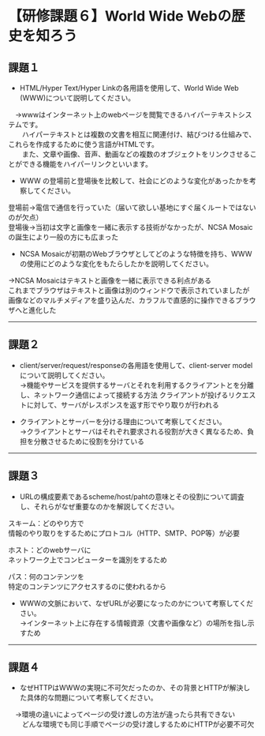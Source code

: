 # 【研修課題６】World Wide Webの歴史を知ろう

## 課題１

- HTML/Hyper Text/Hyper Linkの各用語を使用して、World Wide Web (WWW)について説明してください。 

　→wwwはインターネット上のwebページを閲覧できるハイパーテキストシステムです。   
　　ハイパーテキストとは複数の文書を相互に関連付け、結びつける仕組みで、これらを作成するために使う言語がHTMLです。  
　　また、文章や画像、音声、動画などの複数のオブジェクトをリンクさせることができる機能をハイパーリンクといいます。  


- WWW の登場前と登場後を比較して、社会にどのような変化があったかを考察してください。  

登場前→電信で通信を行っていた（届いて欲しい基地にすぐ届くルートではないのが欠点）  
登場後→当初は文字と画像を一緒に表示する技術がなかったが、NCSA Mosaicの誕生により一般の方にも広まった  


- NCSA Mosaicが初期のWebブラウザとしてどのような特徴を持ち、WWWの使用にどのような変化をもたらしたかを説明してください。  

→NCSA Mosaicはテキストと画像を一緒に表示できる利点がある  
これまでブラウザはテキストと画像は別のウィンドウで表示されていましたが
画像などのマルチメディアを盛り込んだ、カラフルで直感的に操作できるブラウザへと進化した

---

## 課題２

- client/server/request/responseの各用語を使用して、client-server modelについて説明してください。  
→機能やサービスを提供するサーバとそれを利用するクライアントとを分離し、ネットワーク通信によって接続する方法
 クライアントが投げるリクエストに対して、サーバがレスポンスを返す形でやり取りが行われる

- クライアントとサーバーを分ける理由について考察してください。  
→クライアントとサーバはそれぞれ要求される役割が大きく異なるため、負担を分散させるために役割を分けている

---

## 課題３
- URLの構成要素であるscheme/host/pahtの意味とその役割について調査し、それらがなぜ重要なのかを解説してください。

スキーム：どのやり方で  
情報のやり取りをするためにプロトコル（HTTP、SMTP、POP等）が必要

ホスト：どのwebサーバに  
ネットワーク上でコンピューターを識別をするため

パス：何のコンテンツを  
特定のコンテンツにアクセスするのに使われるから

- WWWの文脈において、なぜURLが必要になったのかについて考察してください。  
→インターネット上に存在する情報資源（文書や画像など）の場所を指し示すため

---

## 課題４
- なぜHTTPはWWWの実現に不可欠だったのか、その背景とHTTPが解決した具体的な問題について考察してください。  

　→環境の違いによってページの受け渡しの方法が違ったら共有できない  
　　どんな環境でも同じ手順でページの受け渡しするためにHTTPが必要不可欠
